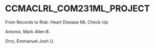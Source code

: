 # CCMACLRL_COM231ML_PROJECT
From Records to Risk: Heart Disease ML Check-Up


Antonio, Mark Allen B.


Orro, Emmanuel Josh U.
